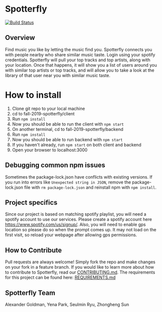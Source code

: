 # Spotterfly

[![Build Status](https://travis-ci.com/nyu-software-engineering/fall-2019-spotterfly.svg?branch=master)](https://travis-ci.com/nyu-software-engineering/fall-2019-spotterfly)

## Overview

Find music you like by letting the music find you. Spotterfly connects you with people nearby who share similar music taste. Login using your spotify credentials. Spotterfly will pull your top tracks and top artists, along with your location. Once that happens, it will show you a list of users around you with similar top artists or top tracks, and will allow you to take a look at the library of that user near you with similar music taste. 

How to install
======

1. Clone git repo to your local machine
2. cd to fall-2019-spotterfly/client
3. Run `npm install`
4. Now you should be able to run the client with `npm start`
5. On another terminal, cd to fall-2019-spotterfly/backend
6. Run `npm install`
7. Now you should be able to run backend with `npm start`
8. If you haven't already, run `npm start` on both client and backend
9. Open your browser to localhost:3000



## Debugging common npm issues
Sometimes the package-lock.json have conflicts with existing versions. If you run into errors like `Unexpected string in JSON`, remove the package-lock.json file with `rm package-lock.json` and reinstall npm with `npm install`.


## Project specifics

Since our project is based on matching spotify playlist, you will need a spotify account to use our services. Please create a spotify account here https://www.spotify.com/us/signup/. Also, you will need to enable gps location so please do so when the prompt comes up. It may not load on the first visit, so reload your webpage after allowing gps permissions.


## How to Contribute

Pull requests are always welcome! Simply fork the repo and make changes on your fork in a feature branch. If you would like to learn more about how to contribute to Spotterfly, read our [CONTRIBUTING.md](https://github.com/nyu-software-engineering/fall-2019-spotterfly/blob/master/CONTRIBUTING.md). The requirements for this project can be found here: [REQUIREMENTS.md](https://github.com/nyu-software-engineering/fall-2019-spotterfly/blob/yena/REQUIREMENTS.md)

## Spotterfly Team

Alexander Goldman, Yena Park, Seulmin Ryu, Zhongheng Sun
